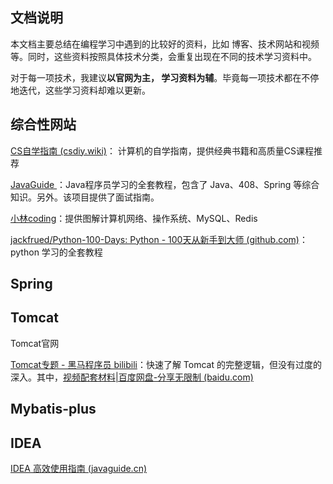 ## 文档说明

本文档主要总结在编程学习中遇到的比较好的资料，比如 博客、技术网站和视频等。同时，这些资料按照具体技术分类，会重复出现在不同的技术学习资料中。

对于每一项技术，我建议**以官网为主， 学习资料为辅**。毕竟每一项技术都在不停地迭代，这些学习资料却难以更新。



## 综合性网站

[ CS自学指南 (csdiy.wiki)](https://csdiy.wiki/使用指南/)： 计算机的自学指南，提供经典书籍和高质量CS课程推荐

[JavaGuide ](https://javaguide.cn/open-source-project/)：Java程序员学习的全套教程，包含了 Java、408、Spring 等综合知识。另外。该项目提供了面试指南。

[小林coding](https://xiaolincoding.com/)：提供图解计算机网络、操作系统、MySQL、Redis

[jackfrued/Python-100-Days: Python - 100天从新手到大师 (github.com)](https://github.com/jackfrued/Python-100-Days)： python 学习的全套教程





## Spring





## Tomcat

Tomcat官网

[Tomcat专题 - 黑马程序员 bilibili](https://www.bilibili.com/video/BV1dJ411N7Um?p=1&vd_source=52cd9a9deff2e511c87ff028e3bb01d2)：快速了解 Tomcat 的完整逻辑，但没有过度的深入。其中，[视频配套材料|百度网盘-分享无限制 (baidu.com)](https://pan.baidu.com/s/1_lIoUoGhbYnqrmAFzwXJrA#list/path=%2F&parentPath=%2Fsharelink3232509500-855223411954169)





## Mybatis-plus







## IDEA

[ IDEA 高效使用指南 (javaguide.cn)](https://idea.javaguide.cn/)